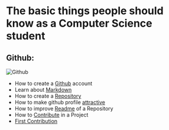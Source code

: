 # The basic things people should know as a Computer Science student
## Github:
![Github](https://github.com/Anikcb/Computer-Engineering-Basics/blob/main/Show%20File/github.jpg?raw=true)
- How to create a [Github](https://www.youtube.com/watch?v=bK2M6JK1cYk&ab_channel=HowTo) account
- Learn about [Markdown](https://www.markdownguide.org/cheat-sheet/)
- How to create a [Repository](https://www.youtube.com/watch?v=xmK1Q5uzH4w&ab_channel=MeriEngel)
- How to make github profile [attractive](https://www.youtube.com/watch?v=LooNWF67jrk&t=23s&ab_channel=KhushbooGoel)
- How to improve [Readme](https://www.youtube.com/watch?v=yXY3f9jw7fg&ab_channel=CodeTime) of a Repository
- How to [Contribute](https://www.youtube.com/watch?v=waEb2c9NDL8&ab_channel=Jovo) in a Project
- [First Contribution](https://github.com/firstcontributions/first-contributions)
